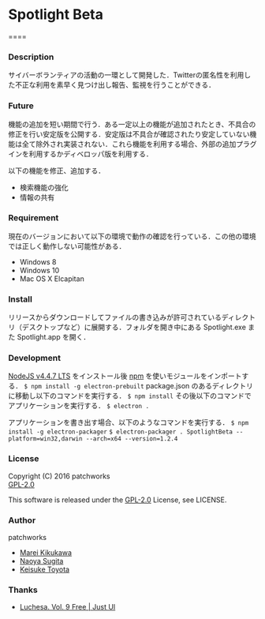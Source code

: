 # Spotlight Beta
====

### Description
サイバーボランティアの活動の一環として開発した．Twitterの匿名性を利用した不正な利用を素早く見つけ出し報告、監視を行うことができる．

### Future
機能の追加を短い期間で行う．ある一定以上の機能が追加されたとき、不具合の修正を行い安定版を公開する．安定版は不具合が確認されたり安定していない機能は全て除外され実装されない．これら機能を利用する場合、外部の追加プラグインを利用するかディベロッパ版を利用する．

以下の機能を修正、追加する．
- 検索機能の強化
- 情報の共有

### Requirement
現在のバージョンにおいて以下の環境で動作の確認を行っている．この他の環境では正しく動作しない可能性がある．

- Windows 8
- Windows 10
- Mac OS X Elcapitan

### Install
リリースからダウンロードしてファイルの書き込みが許可されているディレクトリ（デスクトップなど）に展開する．フォルダを開き中にある Spotlight.exe また Spotlight.app を開く．

### Development
[NodeJS v4.4.7 LTS](https://nodejs.org/en/) をインストール後 [npm](https://www.npmjs.com) を使いモジュールをインポートする．
`$ npm install -g electron-prebuilt`
package.json のあるディレクトリに移動し以下のコマンドを実行する．
`$ npm install`
その後以下のコマンドでアプリケーションを実行する．
`$ electron .`

アプリケーションを書き出す場合、以下のようなコマンドを実行する．
`$ npm install -g electron-packager`
`$ electron-packager . SpotlightBeta --platform=win32,darwin --arch=x64 --version=1.2.4`

### License
Copyright (C) 2016 patchworks  
[GPL-2.0](https://opensource.org/licenses/GPL-2.0)  

This software is released under the [GPL-2.0](https://opensource.org/licenses/GPL-2.0) License, see LICENSE.

### Author
patchworks

- [Marei Kikukawa](https://github.com/calmery)
- [Naoya Sugita](https://github.com/naoyasugita)
- [Keisuke Toyota](https://github.com/KeisukeToyota)

### Thanks
- [Luchesa. Vol. 9 Free | Just UI](https://www.iconfinder.com/icons/669950/electric_energy_idea_lamp_light_icon#size=512)
